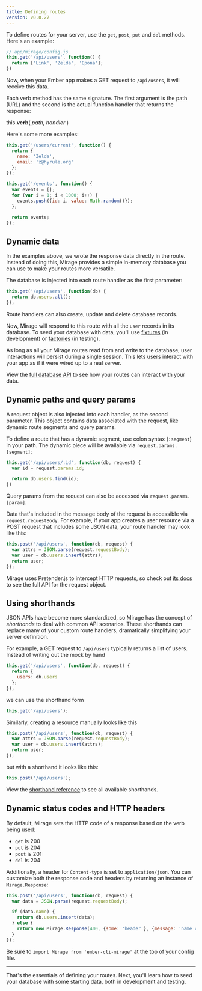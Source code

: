 ```yaml
---
title: Defining routes
version: v0.0.27
---
```


To define routes for your server, use the `get`, `post`, `put` and `del` methods. Here's an example:

```js
// app/mirage/config.js
this.get('/api/users', function() {
  return ['Link', 'Zelda', 'Epona'];
})
```

Now, when your Ember app makes a GET request to `/api/users`, it will receive this data.

Each verb method has the same signature. The first argument is the path (URL) and the second is the actual function handler that returns the response:

<p class='u-callout'>this.<strong>verb</strong>( <em>path</em>, <em>handler</em> )</p>

Here's some more examples:

```js
this.get('/users/current', function() {
  return {
    name: 'Zelda',
    email: 'z@hyrule.org'
  };
});

this.get('/events', function() {
  var events = [];
  for (var i = 1; i < 1000; i++) {
    events.push({id: i, value: Math.random()});
  };

  return events;
});
```

## Dynamic data

In the examples above, we wrote the response data directly in the route. Instead of doing this, Mirage provides a simple in-memory database you can use to make your routes more versatile.

The database is injected into each route handler as the first parameter:

```js
this.get('/api/users', function(db) {
  return db.users.all();
});
```

<aside class='Docs-page__aside'>
  <p>Route handlers can also create, update and delete database records.</p>
</aside>

Now, Mirage will respond to this route with all the `user` records in its database. To seed your database with data, you'll use [fixtures]() (in development) or [factories]() (in testing).

As long as all your Mirage routes read from and write to the database, user interactions will persist during a single session. This lets users interact with your app as if it were wired up to a real server.

View the [full database API](../database) to see how your routes can interact with your data.

## Dynamic paths and query params

A request object is also injected into each handler, as the second parameter. This object contains data associated with the request, like dynamic route segments and query params.
 
To define a route that has a dynamic segment, use colon syntax (`:segment`) in your path. The dynamic piece will be available via `request.params.[segment]`:

```js
this.get('/api/users/:id', function(db, request) {
  var id = request.params.id;

  return db.users.find(id);
})
```

Query params from the request can also be accessed via `request.params.[param]`.

Data that's included in the message body of the request is accessible via `request.requestBody`. For example, if your app creates a user resource via a POST request that includes some JSON data, your route handler may look like this:

```js
this.post('/api/users', function(db, request) {
  var attrs = JSON.parse(request.requestBody);
  var user = db.users.insert(attrs);
  return user;
});
```

Mirage uses Pretender.js to intercept HTTP requests, so check out [its docs]() to see the full API for the request object.

## Using shorthands

JSON APIs have become more standardized, so Mirage has the concept of *shorthands* to deal with common API scenarios. These shorthands can replace many of your custom route handlers, dramatically simplifying your server definition.

For example, a GET request to `/api/users` typically returns a list of users. Instead of writing out the mock by hand

```js
this.get('/api/users', function(db, request) {
  return {
    users: db.users
  };
});
```

we can use the shorthand form

```js
this.get('/api/users');
```

Similarly, creating a resource manually looks like this

```js
this.post('/api/users', function(db, request) {
  var attrs = JSON.parse(request.requestBody);
  var user = db.users.insert(attrs);
  return user;
});
```

but with a shorthand it looks like this:

```js
this.post('/api/users');
```

View the [shorthand reference](../shorthands) to see all available shorthands.


## Dynamic status codes and HTTP headers

By default, Mirage sets the HTTP code of a response based on the verb being used:
  
  - `get` is 200
  - `put` is 204
  - `post` is 201
  - `del` is 204

Additionally, a header for `Content-type` is set to `application/json`. You can customize both the response code and headers by returning an instance of `Mirage.Response`:

```js
this.post('/api/users', function(db, request) {
  var data = JSON.parse(request.requestBody); 

  if (data.name) {
    return db.users.insert(data);
  } else {
    return new Mirage.Response(400, {some: 'header'}, {message: 'name cannot be blank'});
  }
});
```
Be sure to `import Mirage from 'ember-cli-mirage'` at the top of your config file.

---

That's the essentials of defining your routes. Next, you'll learn how to seed your database with some starting data, both in development and testing.
